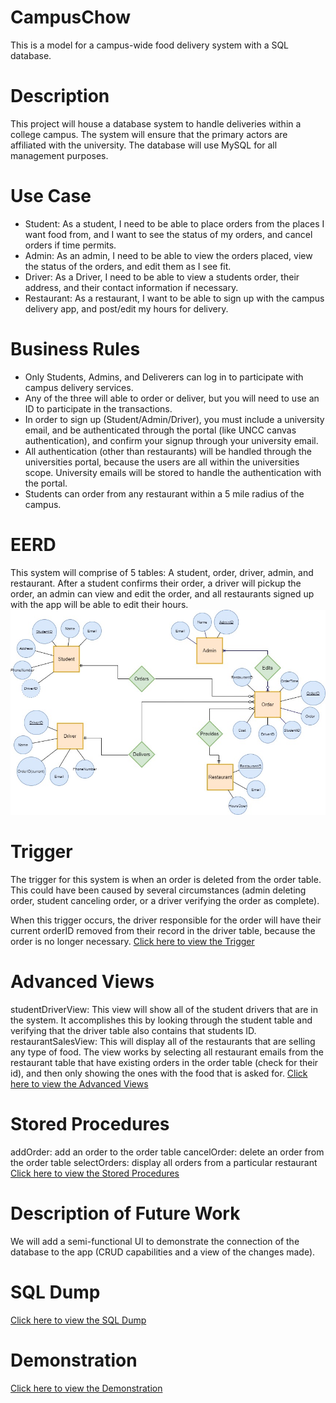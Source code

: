 # CampusChow
This is a model for a campus-wide food delivery system with a SQL database.
# Description
This project will house a database system to handle deliveries within a college campus. The system will ensure that the primary actors are affiliated with the university. The database will use MySQL for all management purposes.
# Use Case
* Student: As a student, I need to be able to place orders from the places I want food from, and I want to see the status of my orders, and cancel orders if time permits. 
* Admin: As an admin, I need to be able to view the orders placed, view the status of the orders, and edit them as I see fit.
* Driver: As a Driver, I need to be able to view a students order, their address, and their contact information if necessary.
* Restaurant: As a restaurant, I want to be able to sign up with the campus delivery app, and post/edit my hours for delivery. 
# Business Rules
* Only Students, Admins, and Deliverers can log in to participate with campus delivery services.
* Any of the three will able to order or deliver, but you will need to use an ID to participate in the transactions.
* In order to sign up (Student/Admin/Driver), you must include a university email, and be authenticated through the portal (like UNCC canvas authentication), and confirm your signup through your university email.
* All authentication (other than restaurants) will be handled through the universities portal, because the users are all within the universities scope. University emails will be stored to handle the authentication with the portal.
* Students can order from any restaurant within a 5 mile radius of the campus.
# EERD
This system will comprise of 5 tables: A student, order, driver, admin, and restaurant. After a student confirms their order, a driver will pickup the order, an admin can view and edit the order, and all restaurants signed up with the app will be able to edit their hours.
![EERD](CampusChowEERD.jpg) 
# Trigger
The trigger for this system is when an order is deleted from the order table. This could have been caused by several circumstances (admin deleting order, student canceling order, or a driver verifying the order as complete). 

When this trigger occurs, the driver responsible for the order will have their current orderID removed from their record in the driver table, because the order is no longer necessary. 
[Click here to view the Trigger](Trigger/driverVerifiedOrderTrigger.sql) 
# Advanced Views
studentDriverView: This view will show all of the student drivers that are in the system. It accomplishes this by looking through the student table and verifying that the driver table also contains that students ID.
restaurantSalesView: This will display all of the restaurants that are selling any type of food. The view works by selecting all restaurant emails from the restaurant table that have existing orders in the order table (check for their id), and then only showing the ones with the food that is asked for.
[Click here to view the Advanced Views](AdvancedViews) 
# Stored Procedures
addOrder: add an order to the order table 
cancelOrder: delete an order from the order table 
selectOrders: display all orders from a particular restaurant 
[Click here to view the Stored Procedures](StoredProcedures) 
# Description of Future Work
We will add a semi-functional UI to demonstrate the connection of the database to the app (CRUD capabilities and a view of the changes made).
# SQL Dump
[Click here to view the SQL Dump](campusChow.sql) 
# Demonstration
[Click here to view the Demonstration](https://www.youtube.com/watch?v=9oJPFtgkag0&feature=youtu.be)
